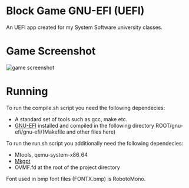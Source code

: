 # Block Game GNU-EFI (UEFI)

An UEFI app created for my System Software university classes.

# Game Screenshot

![game screenshot](https://github.com/user-attachments/assets/24436ade-a89f-4149-b900-5c0ef304717d)

# Running

To run the compile.sh script you need the following dependecies:
* A standard set of tools such as gcc, make etc.
* [GNU-EFI](https://sourceforge.net/projects/gnu-efi/) installed and compiled in the following directory ROOT/gnu-efi/gnu-efi/(Makefile and other files here)

To run the run.sh script you additionally need the following dependecies:
* Mtools, qemu-system-x86_64
* [Mkgpt](https://github.com/jncronin/mkgpt)
* OVMF.fd at the root of the project directory

Font used in bmp font files (FONTX.bmp) is RobotoMono.
